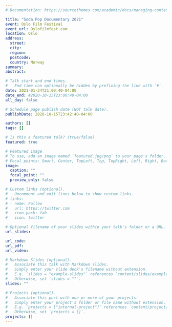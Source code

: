 ```yaml
---
# Documentation: https://sourcethemes.com/academic/docs/managing-content/

title: "Soda Pop Documentary 2021"
event: Oslo Film Festival
event_url: Oslofilmfest.com
location: Oslo
address:
  street:
  city:
  region:
  postcode:
  country: Norway
summary:
abstract:

# Talk start and end times.
#   End time can optionally be hidden by prefixing the line with `#`.
date: 2021-01-24T21:00:40-04:00
date_end: #2020-10-15T23:00:40-04:00
all_day: false

# Schedule page publish date (NOT talk date).
publishDate: 2020-10-15T23:42:40-04:00

authors: []
tags: []

# Is this a featured talk? (true/false)
featured: true

# Featured image
# To use, add an image named `featured.jpg/png` to your page's folder. 
# Focal points: Smart, Center, TopLeft, Top, TopRight, Left, Right, BottomLeft, Bottom, BottomRight.
image:
  caption: ""
  focal_point: ""
  preview_only: false

# Custom links (optional).
#   Uncomment and edit lines below to show custom links.
# links:
# - name: Follow
#   url: https://twitter.com
#   icon_pack: fab
#   icon: twitter

# Optional filename of your slides within your talk's folder or a URL.
url_slides:

url_code:
url_pdf:
url_video:

# Markdown Slides (optional).
#   Associate this talk with Markdown slides.
#   Simply enter your slide deck's filename without extension.
#   E.g. `slides = "example-slides"` references `content/slides/example-slides.md`.
#   Otherwise, set `slides = ""`.
slides: ""

# Projects (optional).
#   Associate this post with one or more of your projects.
#   Simply enter your project's folder or file name without extension.
#   E.g. `projects = ["internal-project"]` references `content/project/deep-learning/index.md`.
#   Otherwise, set `projects = []`.
projects: []
---
```

